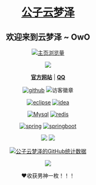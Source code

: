 <h1 align="center"><a href="https://github.com/gongziyunmengze" target="_blank">公子云梦泽</a></h1>
<h2 align="center">欢迎来到云梦泽 ~ OwO</h2>



<p align="center">
  <a href="https://github.com/gongziyunmengze" target="_blank"><img src="https://count.getloli.com/get/@gongziyunmengze.readme" alt="主页浏览量"/></a>
</p>



<p align="center">
  <a href="https://github.com/gongziyunmengze" target="_blank"><img src="https://game.gtimg.cn/images/yxzj/img201606/skin/hero-info/141/141-bigskin-8.jpg"></a>
</p>



<p align="center">
  <strong><a href="https://github.com/gongziyunmengze"target="_blank">官方网站</a></strong> |
  <strong ><a href="http://wpa.qq.com/msgrd?v=3&uin=2568988084&site=qq&menu=yes"target="_blank">QQ</a></strong> 
</p>



<p align="center">
  <a href="https://img.shields.io/badge/GitHub-%23FF00CC"><img src="https://img.shields.io/badge/GitHub-%23FF00CC" alt="github" target="_blank"/></a>
  <img src="https://visitor-badge.laobi.icu/badge?page_id=gongziyunmengze.readme" alt="访客徽章" target="_blank"/>
</p>

<p align="center">
    <a href="https://github.com/gongziyunmengze" target="_blank"><img src="https://img.shields.io/badge/-Eclipse-%23F7DF1C?style=for-the-badge&logo=eclipse&logoColor=ff00ff&labelColor=%23F7DF1C&color=%23FF00CC" alt="eclipse"></a>
<a href="https://github.com/gongziyunmengze" target="_blank"><img src="https://img.shields.io/badge/-Idea-%23F7DF1C?style=for-the-badge&logo=IntelliJ-IDEA&logoColor=ff00ff&labelColor=%23F7DF1C&color=%23FF00CC"alt="idea"></a>
</p>
<p align="center">
    <a href="https://github.com/gongziyunmengze" target="_blank"><img src="https://img.shields.io/badge/-Mysql-%23F7DF1C?style=for-the-badge&logo=mysql&logoColor=ff00ff&labelColor=%23F7DF1C&color=%23FF00CC" alt="Mysql"></a>
	<a href="https://github.com/gongziyunmengze" target="_blank"><img src="https://img.shields.io/badge/-Redis-%23F7DF1C?style=for-the-badge&logo=redis&logoColor=ff00ff&labelColor=%23F7DF1C&color=%23FF00CC" alt="redis"></a>
</p>
<p align="center">
    <a href="https://github.com/gongziyunmengze" target="_blank"><img src="https://img.shields.io/badge/-Spring-%23F7DF1C?style=for-the-badge&logo=spring&logoColor=ff00ff&labelColor=%23F7DF1C&color=%23FF00CC" alt="spring"></a>
    <a href="https://github.com/gongziyunmengze" target="_blank"><img src="https://img.shields.io/badge/-SpringBoot-%23F7DF1C?style=for-the-badge&logo=SpringBoot&logoColor=ff00ff&labelColor=%23F7DF1C&color=%23FF00CC" alt="springboot"></a>
</p>



<p align="center">
<a href="https://www.bilibili.com/" target="_blank"><img src="https://img.shields.io/badge/Bilibili-宅男快乐网-00A1D6?style=for-the-badge&logo=Bilibili&labelColor=ffffff"/></a>
<a href="https://github.com/" target="_blank"><img src="https://img.shields.io/badge/GitHub-程序员交友平台-181717?style=for-the-badge&logo=GitHub&logoColor=181717&labelColor=ffffff"/></a>
</p>




<p align="center">
  <a href="https://github.com/gongziyunmengze" target="_blank"><img src="https://github-readme-stats.vercel.app/api?username=gongziyunmengze&show_icons=true&theme=synthwave" alt="公子云梦泽的GitHub统计数据"></a>
</p>





<p align="center">
<a href="https://metrics.lecoq.io/gongziyunmengze?template=classic&languages=1&introduction=1&achievements=1&followup=1&languages.limit=8&languages.sections=most-used&languages.colors=github&languages.threshold=0%25&languages.indepth=false&languages.categories=markup%2C%20programming&languages.recent.categories=markup%2C%20programming&languages.recent.load=300&languages.recent.days=14&introduction.title=true&followup.sections=repositories&achievements.threshold=C&achievements.secrets=true&achievements.display=compact&achievements.limit=0&config.timezone=Asia%2FShanghai&config.display=large" target="_blank"><img src="https://metrics.lecoq.io/gongziyunmengze?template=classic&languages=1&introduction=1&achievements=1&followup=1&languages.limit=8&languages.sections=most-used&languages.colors=github&languages.threshold=0%25&languages.indepth=false&languages.categories=markup%2C%20programming&languages.recent.categories=markup%2C%20programming&languages.recent.load=300&languages.recent.days=14&introduction.title=true&followup.sections=repositories&achievements.threshold=C&achievements.secrets=true&achievements.display=compact&achievements.limit=0&config.timezone=Asia%2FShanghai&config.display=large"/></a>
</p>



<p align="center">❤收获男神一枚！！！</p>









<!--

**gzyun/gzyun**是一个✨ _特别的✨ 因为它是自述库。md`（此文件）出现在您的GitHub配置文件中。

以下是一些让你开始的想法：

- 🔭 我现在正在做。。。

- 🌱 我现在正在学习。。。

- 👯 我希望能在…上合作。。。

- 🤔 我在找人帮忙。。。

- 💬 问我关于。。。

- 📫 如何联系我：。。。

- 😄 代词：。。。

- ⚡ 有趣的事实：。。。

-->
